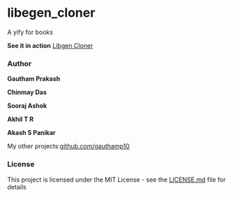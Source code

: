 # libegen_cloner
A yify for books

**See it in action** <a href="http://libgencloner.unaux.com/">Libgen Cloner</a>


### Author

 **Gautham Prakash**
 
 **Chinmay Das**
 
 **Sooraj Ashok**
 
 **Akhil T R**
 
 **Akash S Panikar**
 
 My other projects:[github.com/gauthamp10](https://gauthamp10.github.io/)


### License

This project is licensed under the MIT License - see the [LICENSE.md](LICENSE.md) file for details
